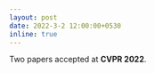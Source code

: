 ```yaml
---
layout: post
date: 2022-3-2 12:00:00+0530
inline: true
---
```

 
Two papers accepted at **CVPR 2022**.